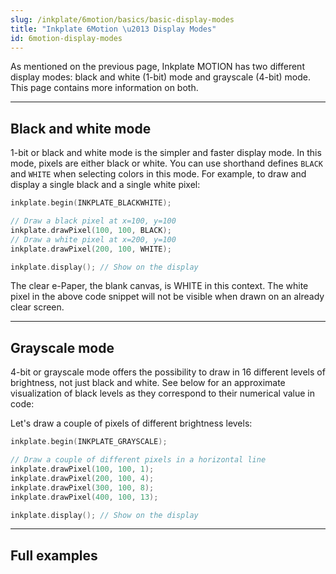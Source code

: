 ```yaml
---
slug: /inkplate/6motion/basics/basic-display-modes
title: "Inkplate 6Motion \u2013 Display Modes"
id: 6motion-display-modes
---
```

As mentioned on the previous page, Inkplate MOTION has two different display modes: black and white (1-bit) mode and grayscale (4-bit) mode. This page contains more information on both.

---

## Black and white mode

1-bit or black and white mode is the simpler and faster display mode. In this mode, pixels are either black or white. You can use shorthand defines `BLACK` and `WHITE` when selecting colors in this mode. For example, to draw and display a single black and a single white pixel:

```cpp
inkplate.begin(INKPLATE_BLACKWHITE);

// Draw a black pixel at x=100, y=100
inkplate.drawPixel(100, 100, BLACK);
// Draw a white pixel at x=200, y=100
inkplate.drawPixel(200, 100, WHITE);

inkplate.display(); // Show on the display
```

<InfoBox>The clear e-Paper, the blank canvas, is WHITE in this context. The white pixel in the above code snippet will not be visible when drawn on an already clear screen.</InfoBox>

---

## Grayscale mode

4-bit or grayscale mode offers the possibility to draw in 16 different levels of brightness, not just black and white. See below for an approximate visualization of black levels as they correspond to their numerical value in code:

<CenteredImage src="/img/inkplate_6_motion/4bit_grayscale.png" alt="4bit grayscale" caption="Black levels in 4-bit mode" width="450px" />

Let's draw a couple of pixels of different brightness levels:

```cpp
inkplate.begin(INKPLATE_GRAYSCALE);

// Draw a couple of different pixels in a horizontal line
inkplate.drawPixel(100, 100, 1);
inkplate.drawPixel(200, 100, 4);
inkplate.drawPixel(300, 100, 8);
inkplate.drawPixel(400, 100, 13);

inkplate.display(); // Show on the display
```

---

## Full examples

<QuickLink 
  title="Inkplate_6_Motion_Simple_BW.ino" 
  description="Full example using black and white display mode on Inkplate 6 MOTION." 
  url="https://github.com/SolderedElectronics/Inkplate_Motion_Arduino_Library/blob/main/examples/Inkplate6Motion/Basic/Inkplate_6_Motion_Simple_BW/Inkplate_6_Motion_Simple_BW.ino" 
/>

<QuickLink 
  title="Inkplate_6_Motion_Simple_Grayscale.ino" 
  description="Full example using grayscale display mode on Inkplate 6 MOTION." 
  url="https://github.com/SolderedElectronics/Inkplate_Motion_Arduino_Library/blob/main/examples/Inkplate6Motion/Basic/Inkplate_6_Motion_Simple_Grayscale/Inkplate_6_Motion_Simple_Grayscale.ino" 
/>

